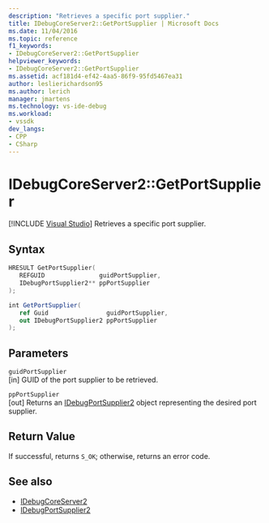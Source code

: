```yaml
---
description: "Retrieves a specific port supplier."
title: IDebugCoreServer2::GetPortSupplier | Microsoft Docs
ms.date: 11/04/2016
ms.topic: reference
f1_keywords:
- IDebugCoreServer2::GetPortSupplier
helpviewer_keywords:
- IDebugCoreServer2::GetPortSupplier
ms.assetid: acf181d4-ef42-4aa5-86f9-95fd5467ea31
author: leslierichardson95
ms.author: lerich
manager: jmartens
ms.technology: vs-ide-debug
ms.workload:
- vssdk
dev_langs:
- CPP
- CSharp
---
```

# IDebugCoreServer2::GetPortSupplier

 [!INCLUDE [Visual Studio](~/includes/applies-to-version/vs-not-mac.md)]
Retrieves a specific port supplier.

## Syntax

```cpp
HRESULT GetPortSupplier( 
   REFGUID               guidPortSupplier,
   IDebugPortSupplier2** ppPortSupplier
);
```

```csharp
int GetPortSupplier( 
   ref Guid                guidPortSupplier,
   out IDebugPortSupplier2 ppPortSupplier
);
```

## Parameters
`guidPortSupplier`\
[in] GUID of the port supplier to be retrieved.

`ppPortSupplier`\
[out] Returns an [IDebugPortSupplier2](../../../extensibility/debugger/reference/idebugportsupplier2.md) object representing the desired port supplier.

## Return Value
 If successful, returns `S_OK`; otherwise, returns an error code.

## See also
- [IDebugCoreServer2](../../../extensibility/debugger/reference/idebugcoreserver2.md)
- [IDebugPortSupplier2](../../../extensibility/debugger/reference/idebugportsupplier2.md)
